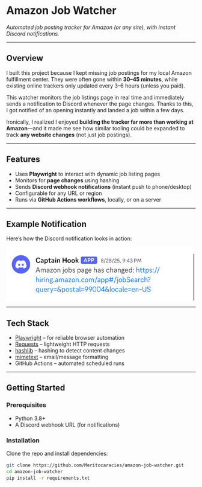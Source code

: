 # Amazon Job Watcher

_Automated job posting tracker for Amazon (or any site), with instant Discord notifications._

---

## Overview

I built this project because I kept missing job postings for my local Amazon fulfillment center. They were often gone within **30–45 minutes**, while existing online trackers only updated every 3–6 hours (unless you paid).  

This watcher monitors the job listings page in real time and immediately sends a notification to Discord whenever the page changes. Thanks to this, I got notified of an opening instantly and landed a job within a few days.  

Ironically, I realized I enjoyed **building the tracker far more than working at Amazon**—and it made me see how similar tooling could be expanded to track **any website changes** (not just job postings).  

---

## Features

- Uses **Playwright** to interact with dynamic job listing pages  
- Monitors for **page changes** using hashing  
- Sends **Discord webhook notifications** (instant push to phone/desktop)  
- Configurable for any URL or region  
- Runs via **GitHub Actions workflows**, locally, or on a server  

---

## Example Notification

Here’s how the Discord notification looks in action:

![Discord notification example](docs/discord-example.jpeg)

---

## Tech Stack

- [Playwright](https://playwright.dev/) – for reliable browser automation  
- [Requests](https://docs.python-requests.org/) – lightweight HTTP requests  
- [hashlib](https://docs.python.org/3/library/hashlib.html) – hashing to detect content changes  
- [mimetext](https://pypi.org/project/mimetext/) – email/message formatting  
- GitHub Actions – automated scheduled runs  

---

## Getting Started

### Prerequisites
- Python 3.8+  
- A Discord webhook URL (for notifications)  

### Installation

Clone the repo and install dependencies:

```bash
git clone https://github.com/Meritocaracies/amazon-job-watcher.git
cd amazon-job-watcher
pip install -r requirements.txt
